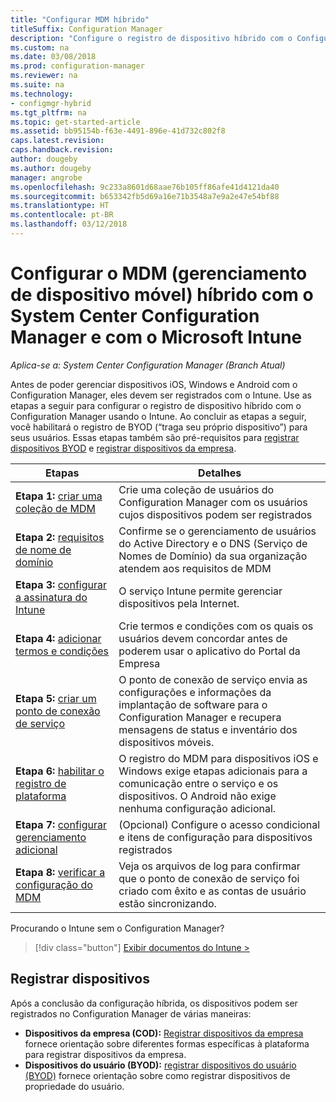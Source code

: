 ```yaml
---
title: "Configurar MDM híbrido"
titleSuffix: Configuration Manager
description: "Configure o registro de dispositivo híbrido com o Configuration Manager e o Intune."
ms.custom: na
ms.date: 03/08/2018
ms.prod: configuration-manager
ms.reviewer: na
ms.suite: na
ms.technology:
- configmgr-hybrid
ms.tgt_pltfrm: na
ms.topic: get-started-article
ms.assetid: bb95154b-f63e-4491-896e-41d732c802f8
caps.latest.revision: 
caps.handback.revision: 
author: dougeby
ms.author: dougeby
manager: angrobe
ms.openlocfilehash: 9c233a8601d68aae76b105ff86afe41d4121da40
ms.sourcegitcommit: b653342fb5d69a16e71b3548a7e9a2e47e54bf88
ms.translationtype: HT
ms.contentlocale: pt-BR
ms.lasthandoff: 03/12/2018
---
```

# <a name="setup-hybrid-mobile-device-management-mdm-with-system-center-configuration-manager-and-microsoft-intune"></a>Configurar o MDM (gerenciamento de dispositivo móvel) híbrido com o System Center Configuration Manager e com o Microsoft Intune

*Aplica-se a: System Center Configuration Manager (Branch Atual)*


Antes de poder gerenciar dispositivos iOS, Windows e Android com o Configuration Manager, eles devem ser registrados com o Intune. Use as etapas a seguir para configurar o registro de dispositivo híbrido com o Configuration Manager usando o Intune. Ao concluir as etapas a seguir, você habilitará o registro de BYOD (“traga seu próprio dispositivo”) para seus usuários. Essas etapas também são pré-requisitos para [registrar dispositivos BYOD](enroll-hybrid-ios-mac.md) e [registrar dispositivos da empresa](enroll-company-owned-devices.md).

 |Etapas|Detalhes|  
 |-----------|-------------|  
 |**Etapa 1:** [criar uma coleção de MDM](create-mdm-collection.md)|Crie uma coleção de usuários do Configuration Manager com os usuários cujos dispositivos podem ser registrados|  
 |**Etapa 2:** [requisitos de nome de domínio](confirm-dns.md)|Confirme se o gerenciamento de usuários do Active Directory e o DNS (Serviço de Nomes de Domínio) da sua organização atendem aos requisitos de MDM|
 |**Etapa 3:** [configurar a assinatura do Intune](configure-intune-subscription.md)|O serviço Intune permite gerenciar dispositivos pela Internet.|  
 |**Etapa 4:** [adicionar termos e condições](terms-and-conditions.md)| Crie termos e condições com os quais os usuários devem concordar antes de poderem usar o aplicativo do Portal da Empresa|
 |**Etapa 5:** [criar um ponto de conexão de serviço](create-service-connection-point.md)|O ponto de conexão de serviço envia as configurações e informações da implantação de software para o Configuration Manager e recupera mensagens de status e inventário dos dispositivos móveis. |  
 |**Etapa 6:** [habilitar o registro de plataforma](enable-platform-enrollment.md)|O registro do MDM para dispositivos iOS e Windows exige etapas adicionais para a comunicação entre o serviço e os dispositivos. O Android não exige nenhuma configuração adicional.|  
 |**Etapa 7:** [configurar gerenciamento adicional](set-up-additional-management.md)|(Opcional) Configure o acesso condicional e itens de configuração para dispositivos registrados|
 |**Etapa 8:** [verificar a configuração do MDM](verify-mdm-configuration.md)|Veja os arquivos de log para confirmar que o ponto de conexão de serviço foi criado com êxito e as contas de usuário estão sincronizando.|

Procurando o Intune sem o Configuration Manager?
> [!div class="button"]
[Exibir documentos do Intune >](https://docs.microsoft.com/intune/deploy-use/enroll-devices-in-microsoft-intune)


## <a name="enroll-devices"></a>Registrar dispositivos
Após a conclusão da configuração híbrida, os dispositivos podem ser registrados no Configuration Manager de várias maneiras:
- **Dispositivos da empresa (COD):** [Registrar dispositivos da empresa](enroll-company-owned-devices.md) fornece orientação sobre diferentes formas específicas à plataforma para registrar dispositivos da empresa.
- **Dispositivos do usuário (BYOD):** [registrar dispositivos do usuário (BYOD)](enroll-hybrid-ios-mac.md) fornece orientação sobre como registrar dispositivos de propriedade do usuário.
